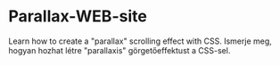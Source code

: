 # Parallax-WEB-site

Learn how to create a "parallax" scrolling effect with CSS.
Ismerje meg, hogyan hozhat létre "parallaxis" görgetőeffektust a CSS-sel.

